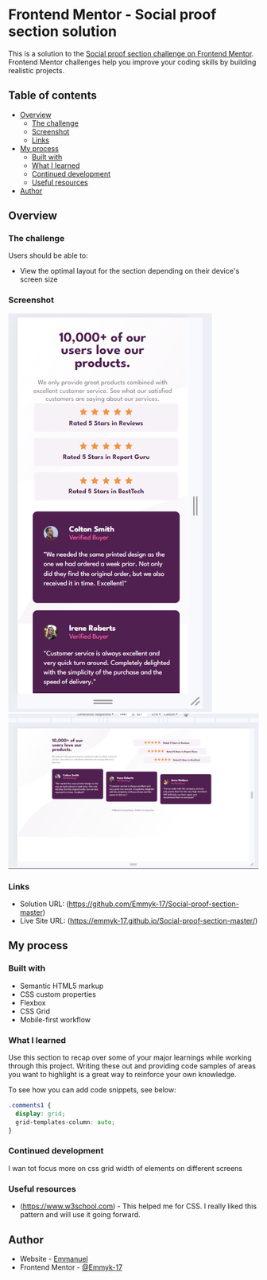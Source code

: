 # Frontend Mentor - Social proof section solution

This is a solution to the [Social proof section challenge on Frontend Mentor](https://www.frontendmentor.io/challenges/social-proof-section-6e0qTv_bA). Frontend Mentor challenges help you improve your coding skills by building realistic projects. 

## Table of contents

- [Overview](#overview)
  - [The challenge](#the-challenge)
  - [Screenshot](#screenshot)
  - [Links](#links)
- [My process](#my-process)
  - [Built with](#built-with)
  - [What I learned](#what-i-learned)
  - [Continued development](#continued-development)
  - [Useful resources](#useful-resources)
- [Author](#author)


## Overview

### The challenge

Users should be able to:

- View the optimal layout for the section depending on their device's screen size

### Screenshot
![Mobile-view](<Screenshot 2024-02-04 143218.png>)
![Desktop-view](<Screenshot 2024-02-04 143239.png>)

### Links

- Solution URL: (https://github.com/Emmyk-17/Social-proof-section-master)
- Live Site URL: (https://emmyk-17.github.io/Social-proof-section-master/)

## My process

### Built with

- Semantic HTML5 markup
- CSS custom properties
- Flexbox
- CSS Grid
- Mobile-first workflow


### What I learned

Use this section to recap over some of your major learnings while working through this project. Writing these out and providing code samples of areas you want to highlight is a great way to reinforce your own knowledge.

To see how you can add code snippets, see below:

```css
.comments1 {
  display: grid;
  grid-templates-column: auto;
}
```

### Continued development

I wan tot focus more on css grid width of elements on different screens

### Useful resources

- (https://www.w3school.com) - This helped me for CSS. I really liked this pattern and will use it going forward.


## Author

- Website - [Emmanuel](https://github.com/Emmyk-17)
- Frontend Mentor - [@Emmyk-17](https://www.frontendmentor.io/profile/yourusername)


